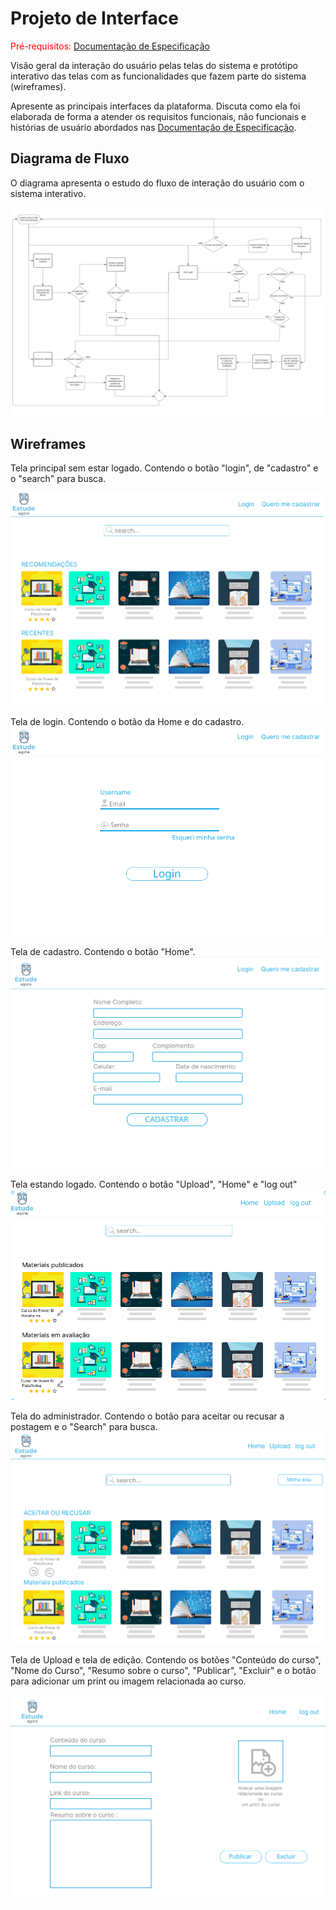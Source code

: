 # Projeto de Interface

<span style="color:red">Pré-requisitos: <a href="2-Especificação do Projeto.md"> Documentação de Especificação</a></span>

Visão geral da interação do usuário pelas telas do sistema e protótipo interativo das telas com as funcionalidades que fazem parte do sistema (wireframes).

Apresente as principais interfaces da plataforma. Discuta como ela foi elaborada de forma a atender os requisitos funcionais, não funcionais e histórias de usuário abordados nas <a href="2-Especificação do Projeto.md"> Documentação de Especificação</a>.

## Diagrama de Fluxo

O diagrama apresenta o estudo do fluxo de interação do usuário com o sistema interativo.

![Diagrama de Fluxo](img/DiagramaFluxo.png)

## Wireframes

Tela principal sem estar logado. Contendo o botão "login", de "cadastro" e o "search" para busca.

![tela principal sem estar logado](img/sem%20logar.png)

Tela de login. Contendo o botão da Home e do cadastro.
![tela de login](img/tela%20de%20login.png)

Tela de cadastro. Contendo o botão "Home".
![tela de cadastro](img/tela%20de%20cadastro.png)

Tela estando logado. Contendo o botão "Upload", "Home" e "log out"
![tela estando logado](img/tela%20principal%20estando%20logado.png)

Tela do administrador. Contendo o botão para aceitar ou recusar a postagem e o "Search" para busca.
![tela do administrador](img/TELA%20DO%20ADM.png)

Tela de Upload e tela de edição. Contendo os botões "Conteúdo do curso", "Nome do Curso", "Resumo sobre o curso", "Publicar", "Excluir" e o botão para adicionar um print ou imagem relacionada ao curso.

![tela de upload e edição](img/edit.png)
